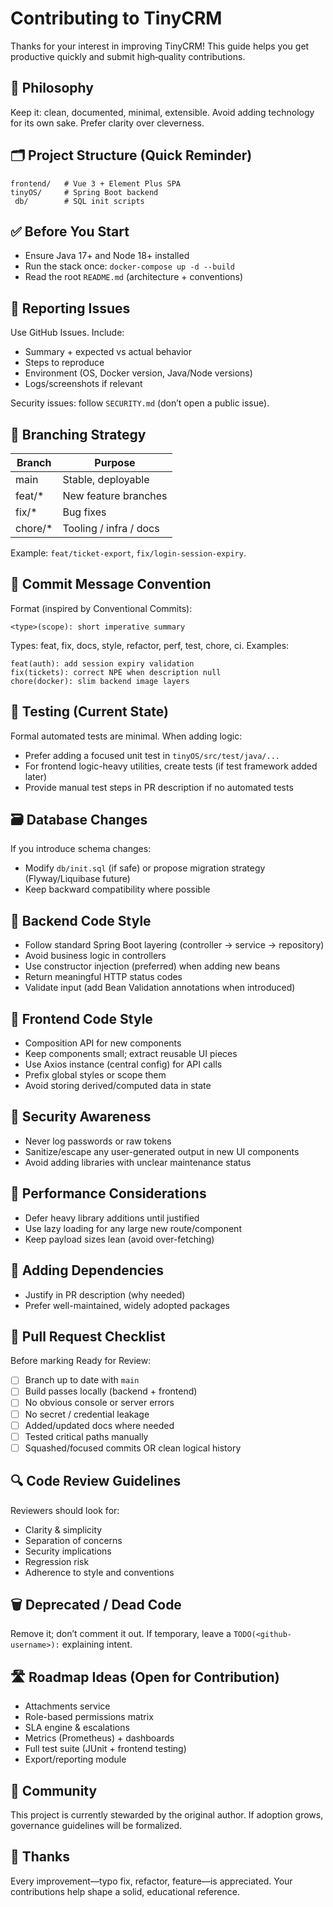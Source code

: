 # Contributing to TinyCRM

Thanks for your interest in improving TinyCRM! This guide helps you get productive quickly and submit high‑quality contributions.

## 🧭 Philosophy
Keep it: clean, documented, minimal, extensible. Avoid adding technology for its own sake. Prefer clarity over cleverness.

## 🗂 Project Structure (Quick Reminder)
```
frontend/   # Vue 3 + Element Plus SPA
tinyOS/     # Spring Boot backend
 db/        # SQL init scripts
```

## ✅ Before You Start
- Ensure Java 17+ and Node 18+ installed
- Run the stack once: `docker-compose up -d --build`
- Read the root `README.md` (architecture + conventions)

## 🐛 Reporting Issues
Use GitHub Issues. Include:
- Summary + expected vs actual behavior
- Steps to reproduce
- Environment (OS, Docker version, Java/Node versions)
- Logs/screenshots if relevant

Security issues: follow `SECURITY.md` (don’t open a public issue).

## 🔀 Branching Strategy
| Branch | Purpose |
|--------|---------|
| main   | Stable, deployable |
| feat/* | New feature branches |
| fix/*  | Bug fixes |
| chore/*| Tooling / infra / docs |

Example: `feat/ticket-export`, `fix/login-session-expiry`.

## 💬 Commit Message Convention
Format (inspired by Conventional Commits):
```
<type>(scope): short imperative summary
```
Types: feat, fix, docs, style, refactor, perf, test, chore, ci.
Examples:
```
feat(auth): add session expiry validation
fix(tickets): correct NPE when description null
chore(docker): slim backend image layers
```

## 🧪 Testing (Current State)
Formal automated tests are minimal. When adding logic:
- Prefer adding a focused unit test in `tinyOS/src/test/java/...`
- For frontend logic-heavy utilities, create tests (if test framework added later)
- Provide manual test steps in PR description if no automated tests

## 🗃 Database Changes
If you introduce schema changes:
- Modify `db/init.sql` (if safe) or propose migration strategy (Flyway/Liquibase future)
- Keep backward compatibility where possible

## 🧱 Backend Code Style
- Follow standard Spring Boot layering (controller → service → repository)
- Avoid business logic in controllers
- Use constructor injection (preferred) when adding new beans
- Return meaningful HTTP status codes
- Validate input (add Bean Validation annotations when introduced)

## 🎨 Frontend Code Style
- Composition API for new components
- Keep components small; extract reusable UI pieces
- Use Axios instance (central config) for API calls
- Prefix global styles or scope them
- Avoid storing derived/computed data in state

## 🔐 Security Awareness
- Never log passwords or raw tokens
- Sanitize/escape any user-generated output in new UI components
- Avoid adding libraries with unclear maintenance status

## 🚀 Performance Considerations
- Defer heavy library additions until justified
- Use lazy loading for any large new route/component
- Keep payload sizes lean (avoid over-fetching)

## 🧩 Adding Dependencies
- Justify in PR description (why needed)
- Prefer well-maintained, widely adopted packages

## 📄 Pull Request Checklist
Before marking Ready for Review:
- [ ] Branch up to date with `main`
- [ ] Build passes locally (backend + frontend)
- [ ] No obvious console or server errors
- [ ] No secret / credential leakage
- [ ] Added/updated docs where needed
- [ ] Tested critical paths manually
- [ ] Squashed/focused commits OR clean logical history

## 🔍 Code Review Guidelines
Reviewers should look for:
- Clarity & simplicity
- Separation of concerns
- Security implications
- Regression risk
- Adherence to style and conventions

## 🗑 Deprecated / Dead Code
Remove it; don’t comment it out. If temporary, leave a `TODO(<github-username>):` explaining intent.

## 🛣 Roadmap Ideas (Open for Contribution)
- Attachments service
- Role-based permissions matrix
- SLA engine & escalations
- Metrics (Prometheus) + dashboards
- Full test suite (JUnit + frontend testing)
- Export/reporting module

## 🤝 Community
This project is currently stewarded by the original author. If adoption grows, governance guidelines will be formalized.

## 🙏 Thanks
Every improvement—typo fix, refactor, feature—is appreciated. Your contributions help shape a solid, educational reference.
